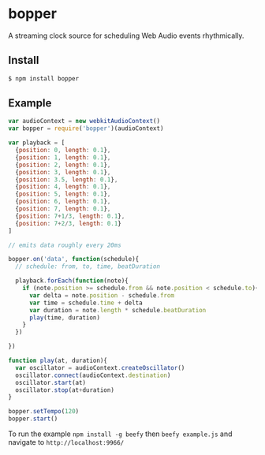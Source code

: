 bopper
===

A streaming clock source for scheduling Web Audio events rhythmically.

## Install

```bash
$ npm install bopper
```

## Example

```js
var audioContext = new webkitAudioContext()
var bopper = require('bopper')(audioContext)

var playback = [
  {position: 0, length: 0.1},
  {position: 1, length: 0.1},
  {position: 2, length: 0.1},
  {position: 3, length: 0.1},
  {position: 3.5, length: 0.1},
  {position: 4, length: 0.1},
  {position: 5, length: 0.1},
  {position: 6, length: 0.1},
  {position: 7, length: 0.1},
  {position: 7+1/3, length: 0.1},
  {position: 7+2/3, length: 0.1}
]

// emits data roughly every 20ms

bopper.on('data', function(schedule){
  // schedule: from, to, time, beatDuration

  playback.forEach(function(note){
    if (note.position >= schedule.from && note.position < schedule.to){
      var delta = note.position - schedule.from
      var time = schedule.time + delta
      var duration = note.length * schedule.beatDuration
      play(time, duration)
    }
  })

})

function play(at, duration){
  var oscillator = audioContext.createOscillator()
  oscillator.connect(audioContext.destination)
  oscillator.start(at)
  oscillator.stop(at+duration)
}

bopper.setTempo(120)
bopper.start()

```

To run the example `npm install -g beefy` then `beefy example.js` and navigate to `http://localhost:9966/`